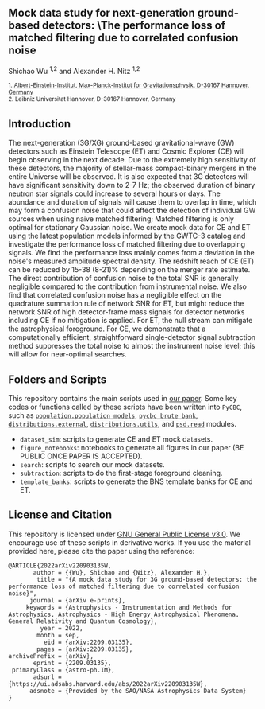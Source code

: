## Mock data study for next-generation ground-based detectors: \\The performance loss of matched filtering due to correlated confusion noise

Shichao Wu <sup>1,2</sup> and Alexander H. Nitz <sup>1,2</sup>

<sub>1. [Albert-Einstein-Institut, Max-Planck-Institut for Gravitationsphysik, D-30167 Hannover, Germany](http://www.aei.mpg.de/obs-rel-cos)</sub>  
<sub>2. Leibniz Universitat Hannover, D-30167 Hannover, Germany</sub>

## Introduction

The next-generation (3G/XG) ground-based gravitational-wave (GW) detectors such as Einstein Telescope (ET) and Cosmic Explorer (CE) will begin observing in the next decade. Due to the extremely high sensitivity of these detectors, the majority of stellar-mass compact-binary mergers in the entire Universe will be observed. It is also expected that 3G detectors will have significant sensitivity down to 2-7 Hz; the observed duration of binary neutron star signals could increase to several hours or days. The abundance and duration of signals will cause them to overlap in time, which may form a confusion noise that could affect the detection of individual GW sources when using naive matched filtering; Matched filtering is only optimal for stationary Gaussian noise. We create mock data for CE and ET using the latest population models informed by the GWTC-3 catalog and investigate the performance loss of matched filtering due to overlapping signals. We find the performance loss mainly comes from a deviation in the noise's measured amplitude spectral density. The redshift reach of CE (ET) can be reduced by 15-38 (8-21)% depending on the merger rate estimate. The direct contribution of confusion noise to the total SNR is generally negligible compared to the contribution from instrumental noise. We also find that correlated confusion noise has a negligible effect on the quadrature summation rule of network SNR for ET, but might reduce the network SNR of high detector-frame mass signals for detector networks including CE if no mitigation is applied. For ET, the null stream can mitigate the astrophysical foreground. For CE, we demonstrate that a computationally efficient, straightforward single-detector signal subtraction method suppresses the total noise to almost the instrument noise level; this will allow for near-optimal searches.

## Folders and Scripts

This repository contains the main scripts used in [our paper](https://arxiv.org/abs/2209.03135). Some key codes or functions called by these scripts have been written into `PyCBC`, such as [`population.population_models`](https://github.com/gwastro/pycbc/blob/master/pycbc/population/population_models.py), [`pycbc_brute_bank`](https://github.com/gwastro/pycbc/blob/master/bin/bank/pycbc_brute_bank), [`distributions.external`](https://github.com/gwastro/pycbc/blob/master/pycbc/distributions/external.py), [`distributions.utils`](https://github.com/gwastro/pycbc/blob/master/pycbc/distributions/utils.py), and [`psd.read`](https://github.com/gwastro/pycbc/blob/master/pycbc/psd/read.py) modules.
 * `dataset_sim`: scripts to generate CE and ET mock datasets.
 * `figure_notebooks`: notebooks to generate all figures in our paper (BE PUBLIC ONCE PAPER IS ACCEPTED).
 * `search`: scripts to search our mock datasets.
 * `subtraction`: scripts to do the first-stage foreground cleaning.
 * `template_banks`: scripts to generate the BNS template banks for CE and ET.

## License and Citation

This repository is licensed under [GNU General Public License v3.0](https://github.com/gwastro/confusion_noise_3g/blob/main/LICENSE).
We encourage use of these scripts in derivative works. If you use the material provided here, please cite the paper using the reference:

```
@ARTICLE{2022arXiv220903135W,
       author = {{Wu}, Shichao and {Nitz}, Alexander H.},
        title = "{A mock data study for 3G ground-based detectors: the performance loss of matched filtering due to correlated confusion noise}",
      journal = {arXiv e-prints},
     keywords = {Astrophysics - Instrumentation and Methods for Astrophysics, Astrophysics - High Energy Astrophysical Phenomena, General Relativity and Quantum Cosmology},
         year = 2022,
        month = sep,
          eid = {arXiv:2209.03135},
        pages = {arXiv:2209.03135},
archivePrefix = {arXiv},
       eprint = {2209.03135},
 primaryClass = {astro-ph.IM},
       adsurl = {https://ui.adsabs.harvard.edu/abs/2022arXiv220903135W},
      adsnote = {Provided by the SAO/NASA Astrophysics Data System}
}
```

